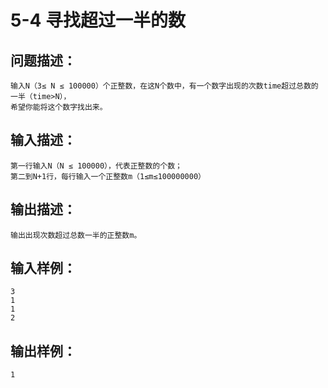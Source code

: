 # 5-4 寻找超过一半的数

## 问题描述：
	输入N（3≤ N ≤ 100000）个正整数，在这N个数中，有一个数字出现的次数time超过总数的一半（time>N），
	希望你能将这个数字找出来。
## 输入描述：
	第一行输入N（N ≤ 100000），代表正整数的个数；
	第二到N+1行，每行输入一个正整数m（1≤m≤100000000）
## 输出描述：
	输出出现次数超过总数一半的正整数m。
## 输入样例：
	3
	1
	1
	2
## 输出样例：
	1